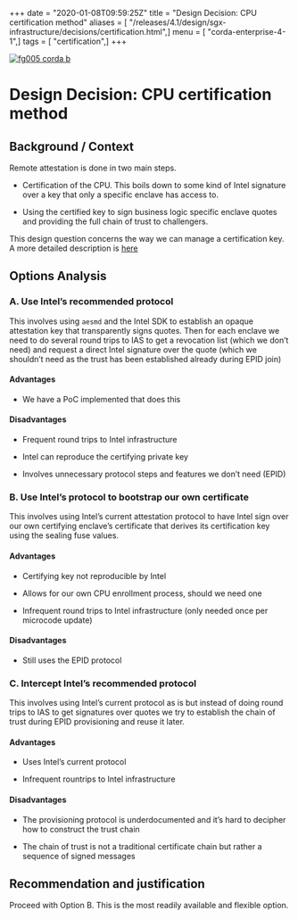 +++
date = "2020-01-08T09:59:25Z"
title = "Design Decision: CPU certification method"
aliases = [ "/releases/4.1/design/sgx-infrastructure/decisions/certification.html",]
menu = [ "corda-enterprise-4-1",]
tags = [ "certification",]
+++

[![fg005 corda b](https://www.corda.net/wp-content/uploads/2016/11/fg005_corda_b.png "fg005 corda b")](https://www.corda.net/wp-content/uploads/2016/11/fg005_corda_b.png)
    
# Design Decision: CPU certification method


## Background / Context

Remote attestation is done in two main steps.


* Certification of the CPU. This boils down to some kind of Intel signature over a key that only a specific enclave has
                        access to.


* Using the certified key to sign business logic specific enclave quotes and providing the full chain of trust to
                        challengers.


This design question concerns the way we can manage a certification key. A more detailed description is
                [here](../details/attestation.md)


## Options Analysis


### A. Use Intel’s recommended protocol

This involves using `aesmd` and the Intel SDK to establish an opaque attestation key that transparently signs quotes.
                    Then for each enclave we need to do several round trips to IAS to get a revocation list (which we don’t need) and request
                    a direct Intel signature over the quote (which we shouldn’t need as the trust has been established already during EPID
                    join)


#### Advantages


* We have a PoC implemented that does this



#### Disadvantages


* Frequent round trips to Intel infrastructure


* Intel can reproduce the certifying private key


* Involves unnecessary protocol steps and features we don’t need (EPID)



### B. Use Intel’s protocol to bootstrap our own certificate

This involves using Intel’s current attestation protocol to have Intel sign over our own certifying enclave’s
                    certificate that derives its certification key using the sealing fuse values.


#### Advantages


* Certifying key not reproducible by Intel


* Allows for our own CPU enrollment process, should we need one


* Infrequent round trips to Intel infrastructure (only needed once per microcode update)



#### Disadvantages


* Still uses the EPID protocol



### C. Intercept Intel’s recommended protocol

This involves using Intel’s current protocol as is but instead of doing round trips to IAS to get signatures over quotes
                    we try to establish the chain of trust during EPID provisioning and reuse it later.


#### Advantages


* Uses Intel’s current protocol


* Infrequent rountrips to Intel infrastructure



#### Disadvantages


* The provisioning protocol is underdocumented and it’s hard to decipher how to construct the trust chain


* The chain of trust is not a traditional certificate chain but rather a sequence of signed messages



## Recommendation and justification

Proceed with Option B. This is the most readily available and flexible option.


